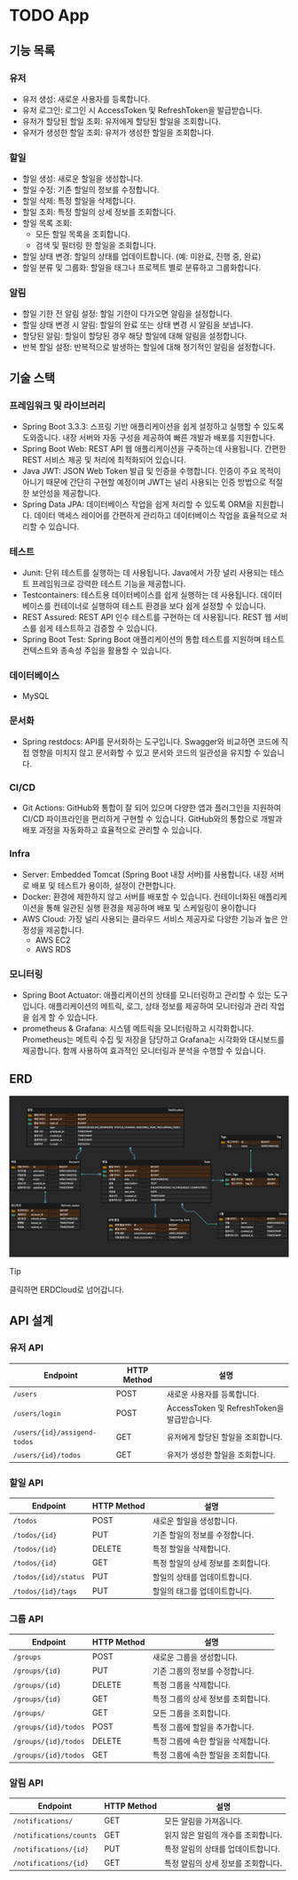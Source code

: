 # TODO App

## 기능 목록

### 유저

- 유저 생성: 새로운 사용자를 등록합니다.
- 유저 로그인: 로그인 시 AccessToken 및 RefreshToken을 발급받습니다.
- 유저가 할당된 할일 조회: 유저에게 할당된 할일을 조회합니다.
- 유저가 생성한 할일 조회: 유저가 생성한 할일을 조회합니다.

### 할일

- 할일 생성: 새로운 할일을 생성합니다.
- 할일 수정: 기존 할일의 정보를 수정합니다.
- 할일 삭제: 특정 할일을 삭제합니다.
- 할일 조회: 특정 할일의 상세 정보를 조회합니다.
- 할일 목록 조회:
    - 모든 할일 목록을 조회합니다.
    - 검색 및 필터링 한 할일을 조회합니다.
- 할일 상태 변경: 할일의 상태를 업데이트합니다. (예: 미완료, 진행 중, 완료)
- 할일 분류 및 그룹화: 할일을 태그나 프로젝트 별로 분류하고 그룹화합니다.

### 알림

- 할일 기한 전 알림 설정: 할일 기한이 다가오면 알림을 설정합니다.
- 할일 상태 변경 시 알림: 할일의 완료 또는 상태 변경 시 알림을 보냅니다.
- 할당된 알림: 할일이 할당된 경우 해당 할일에 대해 알림을 설정합니다.
- 반복 할일 설정: 반복적으로 발생하는 할일에 대해 정기적인 알림을 설정합니다.

## 기술 스택

### 프레임워크 및 라이브러리

- Spring Boot 3.3.3: 스프링 기반 애플리케이션을 쉽게 설정하고 실행할 수 있도록 도와줍니다. 내장 서버와 자동 구성을 제공하여 빠른 개발과 배포를 지원합니다.
- Spring Boot Web: REST API 웹 애플리케이션을 구축하는데 사용됩니다. 간편한 REST 서비스 제공 및 처리에 최적화되어 있습니다.
- Java JWT: JSON Web Token 발급 및 인증을 수행합니다. 인증이 주요 목적이 아니기 때문에 간단히 구현할 예정이며 JWT는 널리 사용되는 인증 방법으로 적절한 보안성을 제공합니다.
- Spring Data JPA: 데이터베이스 작업을 쉽게 처리할 수 있도록 ORM을 지원합니다. 데이터 액세스 레이어를 간편하게 관리하고 데이터베이스 작업을 효율적으로 처리할 수 있습니다.

### 테스트

- Junit: 단위 테스트를 실행하는 데 사용됩니다. Java에서 가장 널리 사용되는 테스트 프레임워크로 강력한 테스트 기능을 제공합니다.
- Testcontainers: 테스트용 데이터베이스를 쉽게 실행하는 데 사용됩니다. 데이터베이스를 컨테이너로 실행하여 테스트 환경을 보다 쉽게 설정할 수 있습니다.
- REST Assured: REST API 인수 테스트를 구현하는 데 사용됩니다. REST 웹 서비스를 쉽게 테스트하고 검증할 수 있습니다.
- Spring Boot Test: Spring Boot 애플리케이션의 통합 테스트를 지원하며 테스트 컨텍스트와 종속성 주입을 활용할 수 있습니다.

### 데이터베이스

- MySQL

### 문서화

- Spring restdocs: API를 문서화하는 도구입니다. Swagger와 비교하면 코드에 직접 영향을 미치지 않고 문서화할 수 있고 문서와 코드의 일관성을 유지할 수 있습니다.

### CI/CD

- Git Actions: GitHub와 통합이 잘 되어 있으며 다양한 앱과 플러그인을 지원하여 CI/CD 파이프라인을 편리하게 구현할 수 있습니다. GitHub와의 통합으로 개발과 배포 과정을 자동화하고 효율적으로
  관리할 수 있습니다.

### Infra

- Server: Embedded Tomcat (Spring Boot 내장 서버)를 사용합니다. 내장 서버로 배포 및 테스트가 용이하, 설정이 간편합니다.
- Docker: 환경에 제한하지 않고 서버를 배포할 수 있습니다. 컨테이너화된 애플리케이션을 통해 일관된 실행 환경을 제공하며 배포 및 스케일링이 용이합니다
- AWS Cloud: 가장 널리 사용되는 클라우드 서비스 제공자로 다양한 기능과 높은 안정성을 제공합니다.
    - AWS EC2
    - AWS RDS

### 모니터링

- Spring Boot Actuator: 애플리케이션의 상태를 모니터링하고 관리할 수 있는 도구입니다. 애플리케이션의 메트릭, 로그, 상태 정보를 제공하여 모니터링과 관리 작업을 쉽게 할 수 있습니다.
- prometheus & Grafana: 시스템 메트릭을 모니터링하고 시각화합니다. Prometheus는 메트릭 수집 및 저장을 담당하고 Grafana는 시각화와 대시보드를 제공합니다. 함께 사용하여 효과적인
  모니터링과 분석을 수행할 수 있습니다.

## ERD

[![ERD](assets/images/erd.png)](https://www.erdcloud.com/d/g7iKqHQtHMdXrKiEu)

> [!TIP]
> 클릭하면 ERDCloud로 넘어갑니다.

## API 설계

### 유저 API

| Endpoint                     | HTTP Method | 설명                                  |
|------------------------------|-------------|-------------------------------------|
| `/users`                     | POST        | 새로운 사용자를 등록합니다.                     |
| `/users/login`               | POST        | AccessToken 및 RefreshToken을 발급받습니다. |
| `/users/{id}/assigend-todos` | GET         | 유저에게 할당된 할일을 조회합니다.                 |
| `/users/{id}/todos`          | GET         | 유저가 생성한 할일을 조회합니다.                  |

### 할일 API

| Endpoint             | HTTP Method | 설명                   |
|----------------------|-------------|----------------------|
| `/todos`             | POST        | 새로운 할일을 생성합니다.       |
| `/todos/{id}`        | PUT         | 기존 할일의 정보를 수정합니다.    |
| `/todos/{id}`        | DELETE	     | 	특정 할일을 삭제합니다.       |
| `/todos/{id}`        | GET         | 특정 할일의 상세 정보를 조회합니다. |
| `/todos/{id}/status` | PUT         | 할일의 상태를 업데이트합니다.     |
| `/todos/{id}/tags`   | PUT         | 할일의 태그를 업데이트합니다.     |

### 그룹 API

| Endpoint             | HTTP Method | 설명                   |
|----------------------|-------------|----------------------|
| `/groups`            | POST        | 새로운 그룹을 생성합니다.       |
| `/groups/{id}`       | PUT         | 기존 그룹의 정보를 수정합니다.    |
| `/groups/{id}`       | DELETE      | 특정 그룹을 삭제합니다.        |
| `/groups/{id}`       | GET         | 특정 그룹의 상세 정보를 조회합니다. |
| `/groups/`           | GET         | 모든 그룹을 조회합니다.        |
| `/groups/{id}/todos` | POST        | 특정 그룹에 할일을 추가합니다.    |
| `/groups/{id}/todos` | DELETE      | 특정 그룹에 속한 할일을 삭제합니다. |
| `/groups/{id}/todos` | GET         | 특정 그룹에 속한 할일을 조회합니다. |

### 알림 API

| Endpoint                | HTTP Method | 설명                   |
|-------------------------|-------------|----------------------|
| `/notifications/`       | GET         | 모든 알림을 가져옵니다.        |
| `/notifications/counts` | GET         | 읽지 않은 알림의 개수를 조회합니다. |
| `/notifications/{id}`   | PUT         | 특정 알림의 상태를 업데이트합니다.  |
| `/notifications/{id}`   | GET         | 특정 알림의 상세 정보를 조회합니다. |



